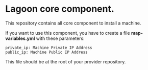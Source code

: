 # Lagoon core component.

This repository contains all core component to install a machine.

If you want to use this component, you have to create a file **map-variables.yml** with these parameters:

```
private_ip: Machine Private IP Address
public_ip: Machine Public IP Address
```

This file should be at the root of your provider repository.